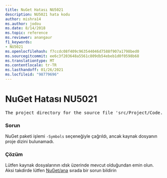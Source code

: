 ```yaml
---
title: NuGet Hatası NU5021
description: NU5021 hata kodu
author: mishra14
ms.author: jodou
ms.date: 8/14/2018
ms.topic: reference
ms.reviewer: anangaur
f1_keywords:
- NU5021
ms.openlocfilehash: f7ccdc08f409c963544046d7588f907a1798bed0
ms.sourcegitcommit: ee6c3f203648a5561c809db54ebeb1d0f0598b68
ms.translationtype: MT
ms.contentlocale: tr-TR
ms.lasthandoff: 01/26/2021
ms.locfileid: "98779696"
---
```

# <a name="nuget-error-nu5021"></a>NuGet Hatası NU5021
<pre>The project directory for the source file 'src/Project/Code.cs' could not be found.</pre>

### <a name="issue"></a>Sorun

NuGet paketi işlemi `-Symbols` seçeneğiyle çağrıldı, ancak kaynak dosyanın proje dizini bulunamadı.


### <a name="solution"></a>Çözüm

Lütfen kaynak dosyalarının ıdsk üzerinde mevcut olduğundan emin olun. Aksi takdirde lütfen [NuGet/ana](https://github.com/NuGet/Home/issues) sırada bir sorun bildirin

